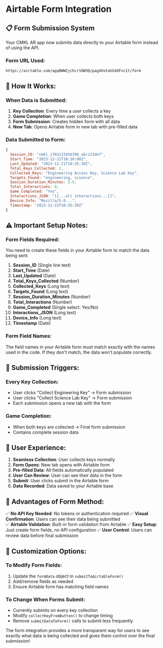 # Airtable Form Integration

## 📋 Form Submission System

Your CMKL AR app now submits data directly to your Airtable form instead of using the API.

### Form URL Used:
```
https://airtable.com/appBWW2jchcr1OW3Q/pag4VotahS4XFvc1t/form
```

## 🔄 How It Works:

### **When Data is Submitted:**
1. **Key Collection**: Every time a user collects a key
2. **Game Completion**: When user collects both keys
3. **Form Submission**: Creates hidden form with all data
4. **New Tab**: Opens Airtable form in new tab with pre-filled data

### **Data Submitted to Form:**
```javascript
{
  Session_ID: "cmkl_1703123456789_abc123def",
  Start_Time: "2023-12-21T10:30:00Z", 
  Last_Updated: "2023-12-21T10:35:30Z",
  Total_Keys_Collected: 2,
  Collected_Keys: "Engineering Access Key, Science Lab Key",
  Targets_Found: "engineering, science",
  Session_Duration_Minutes: 5.5,
  Total_Interactions: 8,
  Game_Completed: "Yes",
  Interactions_JSON: "[{...all interactions...}]",
  Device_Info: "Mozilla/5.0...",
  Timestamp: "2023-12-21T10:35:30Z"
}
```

## ⚠️ Important Setup Notes:

### **Form Fields Required:**
You need to create these fields in your Airtable form to match the data being sent:

1. **Session_ID** (Single line text)
2. **Start_Time** (Date)
3. **Last_Updated** (Date)
4. **Total_Keys_Collected** (Number)
5. **Collected_Keys** (Long text)
6. **Targets_Found** (Long text)
7. **Session_Duration_Minutes** (Number)
8. **Total_Interactions** (Number)
9. **Game_Completed** (Single select: Yes/No)
10. **Interactions_JSON** (Long text)
11. **Device_Info** (Long text)
12. **Timestamp** (Date)

### **Form Field Names:**
The field names in your Airtable form must match exactly with the names used in the code. If they don't match, the data won't populate correctly.

## 🎯 Submission Triggers:

### **Every Key Collection:**
- User clicks "Collect Engineering Key" → Form submission
- User clicks "Collect Science Lab Key" → Form submission
- Each submission opens a new tab with the form

### **Game Completion:**
- When both keys are collected → Final form submission
- Contains complete session data

## 📱 User Experience:

1. **Seamless Collection**: User collects keys normally
2. **Form Opens**: New tab opens with Airtable form
3. **Pre-filled Data**: All fields automatically populated  
4. **User Can Review**: User can see their data in the form
5. **Submit**: User clicks submit in the Airtable form
6. **Data Recorded**: Data saved to your Airtable base

## 🔧 Advantages of Form Method:

✅ **No API Key Needed**: No tokens or authentication required
✅ **Visual Confirmation**: Users can see their data being submitted  
✅ **Airtable Validation**: Built-in form validation from Airtable
✅ **Easy Setup**: Just create form fields, no API configuration
✅ **User Control**: Users can review data before final submission

## 🎨 Customization Options:

### **To Modify Form Fields:**
1. Update the `formData` object in `submitToAirtableForm()`
2. Add/remove fields as needed
3. Ensure Airtable form has matching field names

### **To Change When Forms Submit:**
- Currently submits on every key collection
- Modify `collectKeyFromButton()` to change timing
- Remove `submitDataToForm()` calls to submit less frequently

The form integration provides a more transparent way for users to see exactly what data is being collected and gives them control over the final submission!